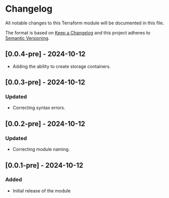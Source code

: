 # Changelog

All notable changes to this Terraform module will be documented in this file.

The format is based on [Keep a Changelog](https://keepachangelog.com/en/1.0.0/) and this project adheres to [Semantic Versioning](https://semver.org/spec/v2.0.0.html).

## [0.0.4-pre] - 2024-10-12

- Adding the ability to create storage containers.

## [0.0.3-pre] - 2024-10-12

### Updated

- Correcting syntax errors.

## [0.0.2-pre] - 2024-10-12

### Updated

- Correcting module naming.

## [0.0.1-pre] - 2024-10-12

### Added

- Initial release of the module